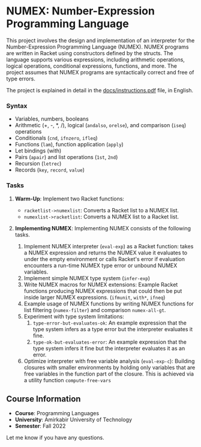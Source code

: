 # NUMEX: Number-Expression Programming Language

This project involves the design and implementation of an interpreter for the Number-Expression Programming Language (NUMEX). NUMEX programs are written in Racket using constructors defined by the structs. The language supports various
expressions, including arithmetic operations, logical operations, conditional expressions, functions, and more. The
project assumes that NUMEX programs are syntactically correct and free of type errors.

The project is explained in detail in the [docs/instructions.pdf](docs/instructions.pdf) file, in English.

### Syntax

- Variables, numbers, booleans
- Arithmetic (+, -, *, /), logical (`andalso`, `orelse`), and comparison (`iseq`) operations
- Conditionals (`cnd`, `ifnzero`, `ifleq`)
- Functions (`lam`), function application (`apply`)
- Let bindings (with)
- Pairs (`apair`) and list operations (`1st`, `2nd`)
- Recursion (`letrec`)
- Records (`key`, `record`, `value`)

### Tasks

1. **Warm-Up**: Implement two Racket functions:
    - `racketlist->numexlist`: Converts a Racket list to a NUMEX list.
    - `numexlist->racketlist`: Converts a NUMEX list to a Racket list.

2. **Implementing NUMEX**: Implementing NUMEX consists of the following tasks.
    1. Implement NUMEX interpreter (`eval-exp`) as a Racket function: takes a NUMEX expression
       and returns the NUMEX value it evaluates to under the empty environment or calls Racket's error if evaluation
       encounters a run-time NUMEX type error or unbound NUMEX variables.
    2. Implement simple NUMEX type system (`infer-exp`)
    3. Write NUMEX macros for NUMEX extensions: Example Racket functions producing NUMEX expressions that could then
       be put inside larger NUMEX expressions. (`ifmunit`, `with*`, `ifneq`)
    4. Example usage of NUMEX functions by writing NUMEX functions for list filtering (`numex-filter`) and
       comparison `numex-all-gt`.
    5. Experiment with type system limitations:
        1. `type-error-but-evaluates-ok`: An example expression that the type system infers as a type error but the
           interpreter evaluates it fine.
        2. `type-ok-but-evaluates-error`: An example expression that the type system infers it fine but the interpreter
           evaluates it as an error.
    6. Optimize interpreter with free variable analysis (`eval-exp-c`): Building closures with smaller environments by
       holding only variables that are free variables in the function part of the closure. This is achieved via a utility
       function `compute-free-vars`

## Course Information

- **Course**: Programming Languages
- **University**: Amirkabir University of Technology
- **Semester**: Fall 2022

Let me know if you have any questions.

